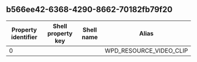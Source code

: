## b566ee42-6368-4290-8662-70182fb79f20

Property identifier | Shell property key | Shell name | Alias
--- | --- | --- | ---
0 |  |  | WPD_RESOURCE_VIDEO_CLIP

